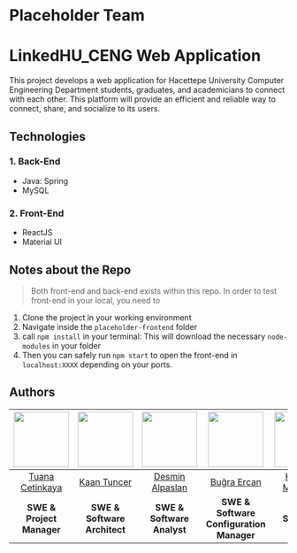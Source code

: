 # Placeholder Team <bbm384-2022>
# LinkedHU_CENG Web Application 
This project develops a web application for Hacettepe University Computer Engineering Department students, graduates, and academicians to connect with each other. 
This platform will provide an efficient and reliable way to connect, share, and socialize to its users.

## Technologies
### 1. Back-End
- Java: Spring
- MySQL

### 2. Front-End
- ReactJS
- Material UI

## Notes about the Repo
> Both front-end and back-end exists within this repo. 
   In order to test front-end in your local, you need to
  1. Clone the project in your working environment
  2. Navigate inside the `placeholder-frontend` folder
  3. call `npm install` in your terminal: This will download the necessary `node-modules` in your folder
  4. Then you can safely run `npm start` to open the front-end in `localhost:XXXX` depending on your ports.

## Authors

| <center> <img src="https://github.com/tuanacetinkaya.png?size=400" width="100"/></center> | <img src="https://github.com/kaantuncer.png?size=400" width="100"/> | <img src="https://github.com/mavibirdesmi.png?size=400" width="100"/> | <img src="https://github.com/sanshigo345.png?size=400" width="100"/> | <img src="https://github.com/b21990303.png?size=400" width="100"/> |
| --- | --- | --- | -- | -- |
| <center>[Tuana Cetinkaya](https://github.com/tuanacetinkaya) </center> | <center>[Kaan Tuncer](https://github.com/kaantuncer)</center> | <center>[Desmin Alpaslan](https://github.com/mavibirdesmi) </center> | <center>[Buğra Ercan](https://github.com/sanshigo345) </center> | <center>[Hüseyin Mirza Dal](https://github.com/b21990303) </center> |
| <center>**SWE & Project Manager** </center> | <center>**SWE & Software Architect** </center> | <center>**SWE & Software Analyst** </center> | <center>**SWE & Software Configuration Manager** </center> | <center>**SWE & Software Tester** </center>  |


